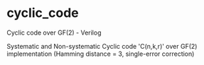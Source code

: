 # cyclic_code
Cyclic code over GF(2) - Verilog

Systematic and Non-systematic Cyclic code 'C(n,k,r)' over GF(2) implementation (Hamming distance = 3, single-error correction)


